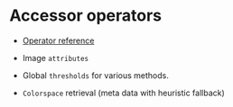 # Accessor operators

  - [Operator reference](/doc/trunk/doc/accessor.md)

  - Image `attributes`
  - Global `thresholds` for various methods.
  - `Colorspace` retrieval (meta data with heuristic fallback)
